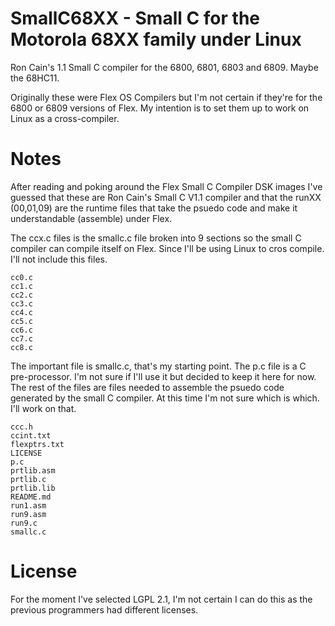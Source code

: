 # SmallC68XX - Small C for the Motorola 68XX family under Linux 

Ron Cain's 1.1 Small C compiler for the 6800, 6801, 6803 and 6809. Maybe the 68HC11.

Originally these were Flex OS Compilers but I'm not certain if they're for the 6800 or 6809 versions of Flex. My intention is to set them up to work on Linux as a cross-compiler.

# Notes

After reading and poking around the Flex Small C Compiler DSK images I've guessed that these are Ron Cain's Small C V1.1 compiler and that the runXX (00,01,09) are the runtime files that take the psuedo code and make it understandable (assemble) under Flex.

The ccx.c files is the smallc.c file broken into 9 sections so the small C compiler can compile itself on Flex. Since I'll be using Linux to cros compile. I'll not include this files.

```
cc0.c
cc1.c
cc2.c
cc3.c
cc4.c
cc5.c
cc6.c
cc7.c
cc8.c
```

The important file is smallc.c, that's my starting point. The p.c file is a C pre-processor. I'm not sure if I'll use it but decided to keep it here for now. The rest of the files are files needed to assemble the psuedo code generated by the small C compiler. At this time I'm not sure which is which. I'll work on that.

```
ccc.h
ccint.txt
flexptrs.txt
LICENSE
p.c
prtlib.asm
prtlib.c
prtlib.lib
README.md
run1.asm
run9.asm
run9.c
smallc.c
```

# License

For the moment I've selected LGPL 2.1, I'm not certain I can do this as the previous programmers had different licenses. 
